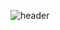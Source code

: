 ![header](https://capsule-render.vercel.app/api?type=venom&height=300&color=gradient&text=Mr.%20Pstar7&fontColor=00f3f7&animation=twinkling&desc=Cyber%20Security%20|%20Digital%20Forensics)
